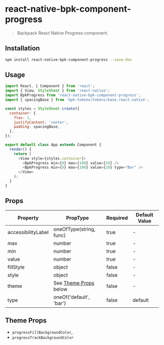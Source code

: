 # react-native-bpk-component-progress

> Backpack React Native Progress component.

## Installation

```sh
npm install react-native-bpk-component-progress --save-dev
```

## Usage

```js
import React, { Component } from 'react';
import { View, StyleSheet } from 'react-native';
import BpkProgress from 'react-native-bpk-component-progress';
import { spacingBase } from 'bpk-tokens/tokens/base.react.native';

const styles = StyleSheet.create({
  container: {
    flex: 1,
    justifyContent: 'center',
    padding: spacingBase,
  },
});

export default class App extends Component {
  render() {
    return (
      <View style={styles.container}>
        <BpkProgress min={0} max={100} value={10} />
        <BpkProgress min={0} max={100} value={10} type="Bar" />
      </View>
    );
  }
}
```

## Props

| Property           | PropType                              | Required | Default Value |
| ------------------ | ------------------------------------- | -------- | ------------- |
| accessibilityLabel | oneOfType(string, func)               | true     | -             |
| max                | number                                | true     | -             |
| min                | number                                | true     | -             |
| value              | number                                | true     | -             |
| fillStyle          | object                                | false    | -             |
| style              | object                                | false    | -             |
| theme              | See [Theme Props](#theme-props) below | false    | -             | 
| type               | oneOf('default', 'bar')               | false    | default       |


## Theme Props

* `progressFillBackgroundColor`,
* `progressTrackBackgroundColor`
